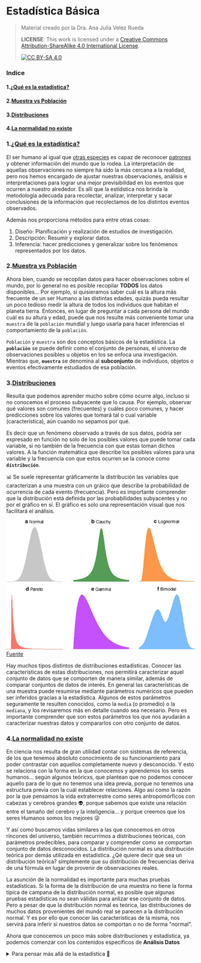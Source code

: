 # Estadística Básica
> Material creado por la Dra. Ana Julia Velez Rueda
>
>
> **LICENSE**: This work is licensed under a
[Creative Commons Attribution-ShareAlike 4.0 International License][cc-by-sa].
>
>[![CC BY-SA 4.0][cc-by-sa-image]][cc-by-sa]

[cc-by-sa]: http://creativecommons.org/licenses/by-sa/4.0/
[cc-by-sa-image]: https://licensebuttons.net/l/by-sa/4.0/88x31.png
[cc-by-sa-shield]: https://img.shields.io/badge/License-CC%20BY--SA%204.0-lightgrey.svg

### Indice
  #### 1.[¿Qué es la estadística?](#intro)
  #### 2.[Muestra vs Población](#muestra)
  #### 3.[Distribuciones](#distribuciones)
  #### 4.[La normalidad no existe](#normalidad)


### 1.[¿Qué es la estadística?](#indice)

El ser humano al igual que [otras especies](https://pubmed.ncbi.nlm.nih.gov/35695157/) es capaz de reconocer [patrones](https://pubmed.ncbi.nlm.nih.gov/7488849/) y obtener información del mundo que lo rodea. La interpretación de aquellas observaciones no siempre ha sido la más cercana a la realidad, pero nos hemos encargado de ajustar nuestras observaciones, análisis e interpretaciones para lograr una mejor previsibilidad en los eventos que ocurren a nuestro alrededor. Es allí que la estídstica nos brinda la metodología adecuada para recolectar, analizar, interpretar y sacar conclusiones de la información que recolectamos de los distintos eventos observados.

Además nos proporciona métodos para entre otras cosas:

1. Diseño: Planificación y realización de estudios de investigación.
2. Descripción: Resumir y explorar datos.
3. Inferencia: hacer predicciones y generalizar sobre los fenómenos representados por los datos.




### 2.[Muestra vs Población](#muestra)

Ahora bien, cuando se recopilan datos para hacer observaciones sobre el mundo, por lo general no es posible recopilar **TODOS** los datos disponibles...  Por ejemplo, si quisieramos saber cuál es la altura más frecuente de un ser Humano a las distintas edades, quizás pueda resultar un poco tedioso medir la altura de todos los individuos que habitan el planeta tierra. Entonces, en lugar de preguntar a cada persona del mundo cuál es su altura y edad, puede que nos resulte más conveniente tomar una `muestra` de la `población` mundíal y luego usarla para hacer inferencias el comportamiento de la `población`.

`Población` y `muestra` son dos conceptos básicos de la estadística. La **`población`** se puede definir como el conjunto de personas, el universo de observaciones posibles u objetos en los se enfoca una investigación. Mientras que, **`muestra`** se denomina al **subconjunto** de individuos, objetos o eventos efectivamente estudiados de esa población. 


### 3.[Distribuciones](#distribuciones)

Resulta que podemos aprender mucho sobre cómo ocurre algo, incluso si no conocemos el proceso subyacente que lo causa. Por ejemplo, observar qué valores son comunes (frecuentes) y cuáles poco comunes, y hacer predicciones sobre los valores que tomará tal o cual variable (característica), aún cuando no sepamos por qué. 

Es decir que un fenómeno observado a través de sus datos, podría ser expresado en función no solo de los posibles valores que puede tomar cada variable, si no también de la frecuencia con que estas toman dichos valores. A la función matemática que describe los posibles valores para una variable y la frecuencia con que estos ocurren se la conoce como **`dístribución`**.

📊 Se suele representar gráficamente la distribución las variables que caracterizan a una muestra con un gráico que describe la probabilidad de ocurrencia de cada evento (frecuencia). Pero es importante comprender que la distribución está definida por las probabilidades subyacentes y no por el gráfico en sí. El gráfico es solo una representación visual que nos facilitará el análisis.


![distributions](distributions.png)
[Fuente](https://bmcbioinformatics.biomedcentral.com/articles/10.1186/s12859-020-03892-w)

Hay muchos tipos distintos de distribuciones estadísticas.  Conocer las características de estas distribuciones, nos permitirá caracterizar aquel conjunto de datos que se comporten de manera similar, además de comparar conjuntos de datos de interés. En general las características de una muestra puede resumirse mediante parámetros numéricos que pueden ser inferidos gracias a la estadística. Algunos de estos parámetros seguramente te resulten conocidos, como la `media` (o promedio) o la `mediana`, y los revisaremos más en detalle cuando sea necesario. Pero es importante comprender que son estos parámetros los que nos ayudarán a caracterizar nuestras datos y compararlos con otro conjunto de datos.


### 4.[La normalidad no existe](#normalidad)

En ciencia nos resulta de gran utilidad contar con sistemas de referencia, de los que tenemos absoluto conocimiento de su funcionamiento para poder contrastar con aquellos completamente nuevo y desconocido. Y esto se relaciona con la forma en la que conocemos y aprendemos los seres humanos... según algunos teóricxs, que plantean que no podemos conocer aquello para de lo que no tenemos una idea previa, porque no tenemos una estructura previa con la cuál establecer relaciones. Algo así como la razón por la que pensamos la vida extraterrestre como seres antropomórficos con cabezas y cerebros grandes 👽, porque sabemos que existe una relación entre el tamaño del cerebro y la inteligencia... y porque creemos que los seres Humanos somos los mejores 😜 

Y así como buscamos vidas similares a las que conocemos en otros rincones del universo, también recurrimos a distribuciones teóricas, con parámetros predecibles, para comparar y comprender como se comportan conjunto de datos desconocidos. La distribución normal es una distribución teórica por demás utilizada en estadística. ¿Qé quiere decir que sea un distribución teórica? simplemente que su distribución de frecuencias deriva de una fórmula en lugar de provenir de observaciones reales.

La asunción de la normalidad es importante para muchas pruebas estadísticas. Si la forma de la distribución de una muestra no tiene la forma típica de campana de la distribución normal, es posible que algunas pruebas estadísticas no sean válidas para anlizar ese conjunto de datos. Pero a pesar de que la distribución normal es teórica, las distribuciones de muchos datos provenientes del mundo real se parecen a la distribución normal. Y es por ello que conocer las características de la misma, nos servirá para inferir si nuestros datos se comportan o no de forma "normal".


Ahora que conocemos un poco más sobre distribuciones y estadística, ya podemos comenzar con los contenidos específicos de **Análisis Datos**

<details>
  <summary>  Para pensar más allá de la estadística 🤔 </summary>

Es común escuchar **"la ciencia afirma qué"**, pero no resulta tan común escuchar explicaciones sobre cómo afirma la ciencia. 
¿Qué hace a un conocimiento `científico`? ¿Alguna vez te pusiste a pensar cómo conocemos y qué es el conocimiento? La filosofía de la ciencia se enfoca particularmente en esta pregunta. 

Aquí te dejamos algunos videos para comenzar a pensar juntxs los alcances e implicancias de cómo conocemos y cómo es que afirmamos en ciencia.. de datos 😜 

 - [El conocimiento - Mentira la Verdad](https://www.youtube.com/watch?v=v-Z9eMt-8UU&t=581s)
 - [Los patovicas de la ciencia](https://www.youtube.com/watch?v=ZMUjO5N9BCo) 

</details>
